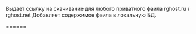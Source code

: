 Выдает ссылку на скачивание для любого приватного фаила rghost.ru / rghost.net
Добавляет содержимое фаила в локальную БД.

======

 

